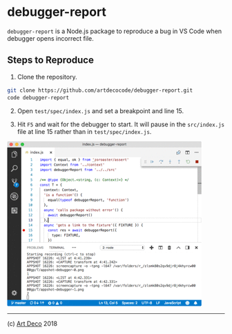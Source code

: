 # debugger-report

`debugger-report` is a Node.js package to reproduce a bug in VS Code when debugger opens incorrect file.

## Steps to Reproduce

1. Clone the repository.

```sh
git clone https://github.com/artdecocode/debugger-report.git
code debugger-report
```

2. Open `test/spec/index.js` and set a breakpoint and line 15.

3. Hit `F5` and wait for the debugger to start. It will pause in the `src/index.js` file at line 15 rather than in `test/spec/index.js`.

![replay of the bug](appshot-debugger.gif)

---

(c) [Art Deco][1] 2018

[1]: https://artdeco.bz
